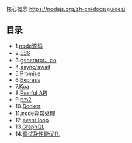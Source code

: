核心概念 https://nodejs.org/zh-cn/docs/guides/
## 目录
- 1.[node源码](https://github.com/aiyajingjing/nodejs-study/blob/master/node/node.md)
- 2.[ES6](https://github.com/ruanyf/es6tutorial/tree/gh-pages/docs)
- 3.[generator、co](https://github.com/ruanyf/es6tutorial/blob/gh-pages/docs/generator.md)
- 4.[async/await](https://github.com/aiyajingjing/nodejs-study/blob/master/async/async.md)
- 5.[Promise](https://github.com/aiyajingjing/nodejs-study/blob/master/Promise/promise.md)
- 6.[Express](https://github.com/aiyajingjing/nodejs-study/blob/master/Express/express.md)
- 7.[Koa](https://github.com/aiyajingjing/nodejs-study/blob/master/Koa/Koa.md)
- 8.[Restful API](https://github.com/aisuhua/restful-api-design-references)
- 9.[pm2](https://github.com/aiyajingjing/nodejs-study/blob/master/pm2/pm2.md)
- 10.[Docker](https://github.com/aiyajingjing/nodejs-study/blob/master/Docker/docker.md)
- 11.[node异常处理](https://github.com/aiyajingjing/nodejs-study/blob/master/Error/error.md)
- 12.[event loop](https://github.com/aiyajingjing/nodejs-study/blob/master/Eventloop/eventloop.md)
- 13.[GraphQL](http://graphql.cn/)
- 14.[调试及性能优化](https://github.com/nswbmw/node-in-debugging)
